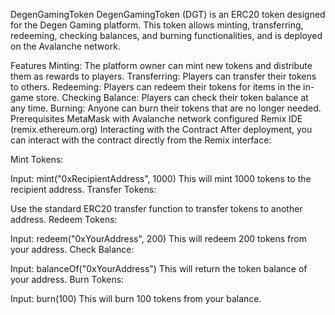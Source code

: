 DegenGamingToken
DegenGamingToken (DGT) is an ERC20 token designed for the Degen Gaming platform. This token allows minting, transferring, redeeming, checking balances, and burning functionalities, and is deployed on the Avalanche network.

Features
Minting: The platform owner can mint new tokens and distribute them as rewards to players.
Transferring: Players can transfer their tokens to others.
Redeeming: Players can redeem their tokens for items in the in-game store.
Checking Balance: Players can check their token balance at any time.
Burning: Anyone can burn their tokens that are no longer needed.
Prerequisites
MetaMask with Avalanche network configured
Remix IDE (remix.ethereum.org)
Interacting with the Contract
After deployment, you can interact with the contract directly from the Remix interface:

Mint Tokens:

Input: mint("0xRecipientAddress", 1000)
This will mint 1000 tokens to the recipient address.
Transfer Tokens:

Use the standard ERC20 transfer function to transfer tokens to another address.
Redeem Tokens:

Input: redeem("0xYourAddress", 200)
This will redeem 200 tokens from your address.
Check Balance:

Input: balanceOf("0xYourAddress")
This will return the token balance of your address.
Burn Tokens:

Input: burn(100)
This will burn 100 tokens from your balance.
